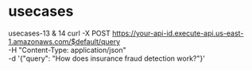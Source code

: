 # usecases #
usecases-13 & 14
curl -X POST https://your-api-id.execute-api.us-east-1.amazonaws.com/$default/query \
  -H "Content-Type: application/json" \
  -d '{"query": "How does insurance fraud detection work?"}'
